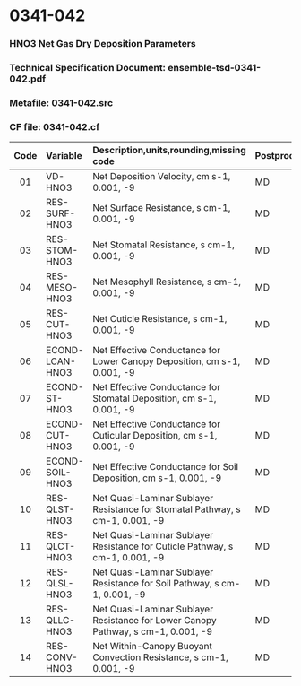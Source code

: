 # 0341-042
### HNO3 Net Gas Dry Deposition Parameters
### Technical Specification Document: ensemble-tsd-0341-042.pdf
### Metafile: 0341-042.src
### CF file: 0341-042.cf
|Code|Variable|Description,units,rounding,missing code|Postprocessing|
|:-:|:-|:-|:-|
|01|VD-HNO3|Net Deposition Velocity, cm s-1, 0.001, -9|MD|
|02|RES-SURF-HNO3|Net Surface Resistance, s cm-1, 0.001, -9|MD|
|03|RES-STOM-HNO3|Net Stomatal Resistance, s cm-1, 0.001, -9|MD|
|04|RES-MESO-HNO3|Net Mesophyll Resistance, s cm-1, 0.001, -9|MD|
|05|RES-CUT-HNO3|Net Cuticle Resistance, s cm-1, 0.001, -9|MD|
|06|ECOND-LCAN-HNO3|Net Effective Conductance for Lower Canopy Deposition, cm s-1, 0.001, -9|MD|
|07|ECOND-ST-HNO3|Net Effective Conductance for Stomatal Deposition, cm s-1, 0.001, -9|MD|
|08|ECOND-CUT-HNO3|Net Effective Conductance for Cuticular Deposition, cm s-1, 0.001, -9|MD|
|09|ECOND-SOIL-HNO3|Net Effective Conductance for Soil Deposition, cm s-1, 0.001, -9|MD|
|10|RES-QLST-HNO3|Net Quasi-Laminar Sublayer Resistance for Stomatal Pathway, s cm-1, 0.001, -9|MD|
|11|RES-QLCT-HNO3|Net Quasi-Laminar Sublayer Resistance for Cuticle Pathway, s cm-1, 0.001, -9|MD|
|12|RES-QLSL-HNO3|Net Quasi-Laminar Sublayer Resistance for Soil  Pathway, s cm-1, 0.001, -9|MD|
|13|RES-QLLC-HNO3|Net Quasi-Laminar Sublayer Resistance for Lower Canopy Pathway, s cm-1, 0.001, -9|MD|
|14|RES-CONV-HNO3|Net Within-Canopy Buoyant Convection Resistance, s cm-1, 0.001, -9|MD|
